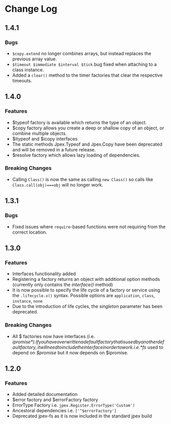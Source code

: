 Change Log
==========
## 1.4.1  
### Bugs  
- `$copy.extend` no longer combines arrays, but instead replaces the previous array value.  
- `$timeout $immediate $interval $tick` bug fixed when attaching to a class instance.  
- Added a `clear()` method to the timer factories that clear the respective timeouts.  

## 1.4.0  
### Features  
- $typeof factory is available which returns the type of an object.  
- $copy factory allows you create a deep or shallow copy of an object, or combine multiple objects.  
- $itypeof and $icopy interfaces  
- The static methods Jpex.Typeof and Jpex.Copy have been deprecated and will be removed in a future release.  
- $resolve factory which allows lazy loading of dependencies.  
### Breaking Changes  
- Calling `Class()` is now the same as calling `new Class()` so calls like `Class.call(obj)===obj` will no longer work.  

## 1.3.1  
### Bugs  
- Fixed issues where `require`-based functions were not requiring from the correct location.  

## 1.3.0
### Features
- Interfaces functionality added  
- Registering a factory returns an object with additional option methods (currently only contains the *interface()* method)  
- It is now possible to specify the life cycle of a factory or service using the `.lifecycle.x()` syntax. Possible options are `application`, `class`, `instance`, `none`  
- Due to the introduction of life cycles, the *singleton* parameter has been deprecated.  
### Breaking Changes
- All $ factories now have interfaces (i.e. *$ipromise*). If you have overwritten a default factory that is used by another default factory, it will need to include the interface in order to work. i.e. *$fs* used to depend on *$promise* but it now depends on $ipromise.  

## 1.2.0  
### Features  
- Added detailed documentation  
- $error factory and $errorFactory factory  
- ErrorType Factory i.e. `jpex.Register.ErrorType('Custom')`  
- Ancestoral dependencies i.e. `['^$errorFactory']`  
- Deprecated jpex-fs as it is now included in the standard jpex build  
